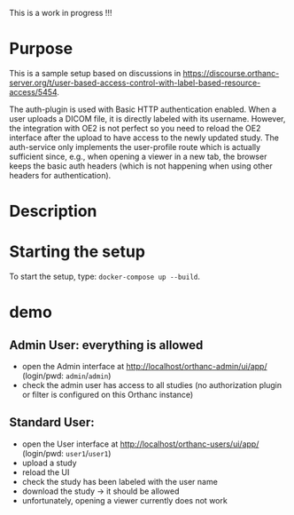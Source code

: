 This is a work in progress  !!!


# Purpose

This is a sample setup based on discussions in https://discourse.orthanc-server.org/t/user-based-access-control-with-label-based-resource-access/5454.

The auth-plugin is used with Basic HTTP authentication enabled.
When a user uploads a DICOM file, it is directly labeled with its username.  However, the integration with OE2 is not
perfect so you need to reload the OE2 interface after the upload to have access to the newly updated study.
The auth-service only implements the user-profile route which is actually sufficient since, e.g., when opening a viewer in a new tab,
the browser keeps the basic auth headers (which is not happening when using other headers for authentication).

# Description

# Starting the setup

To start the setup, type: `docker-compose up --build`.  

# demo

## Admin User: everything is allowed

- open the Admin interface at [http://localhost/orthanc-admin/ui/app/](http://localhost/orthanc-admin/ui/app/) (login/pwd: `admin`/`admin`)
- check the admin user has access to all studies (no authorization plugin or filter is configured on this Orthanc instance)

## Standard User:

- open the User interface at [http://localhost/orthanc-users/ui/app/](http://localhost/orthanc-users/ui/app/) (login/pwd: `user1`/`user1`)
- upload a study
- reload the UI
- check the study has been labeled with the user name
- download the study -> it should be allowed
- unfortunately, opening a viewer currently does not work
